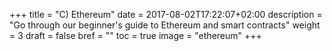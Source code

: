 +++
title = "C) Ethereum"
date = 2017-08-02T17:22:07+02:00
description = "Go through our beginner's guide to Ethereum and smart contracts"
weight = 3
draft = false
bref = ""
toc = true
image = "ethereum"
+++
